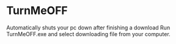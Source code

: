 # TurnMeOFF
Automatically shuts your pc down after finishing a download
Run TurnMeOFF.exe and select downloading file from your computer. 
